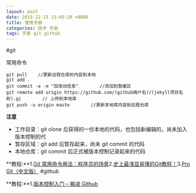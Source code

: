 ```yaml
---
layout: post
date: 2015-12-15 13:45:20 +0800
title: 使用手册
categories: 技术 手册
tags: 手册 git github
---
```

#git

常用命令

	git pull	//更新远程仓库的内容到本地
	git add .
	git commit -a -m "加改动信息"		//添加到暂缓区
	git remote add origin https://github.com/(github用户名)/(jekyll项目名称).gi		// 上传到本地库
	git push -u origin maste		//更新本地库内容到远程仓库

**注意**

* 工作目录：git clone 后获得的一份本地的代码，也包括新编辑的，尚未加入版本控制的代
* 暂存区域：git add 后暂存起来，尚未 git commit 的代码
* 本地仓库：git commit 后正式被版本控制记录起来的代码

**教程:**1.[Git 常用命令用法：程序员的场景](http://pm.readthedocs.org/zh_CN/latest/vcs/git/usage.html)2.[史上最浅显易懂的Git教程！](http://www.liaoxuefeng.com/wiki/0013739516305929606dd18361248578c67b8067c8c017b000)3.[Pro Git（中文版）](http://git.oschina.net/progit/)
#github

**教程:**1.[版本控制入门 – 搬进 Github](http://www.imooc.com/learn/390)


